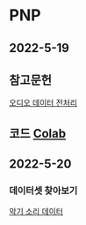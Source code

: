 # PNP
## 2022-5-19
## 참고문헌
[오디오 데이터 전처리](https://hyunlee103.tistory.com/54)
## 코드 [Colab](https://colab.research.google.com/drive/1JC5bNd51gg72giEjvZxEVgNY_d5Zm6Vb?usp=sharing)

## 2022-5-20
### 데이터셋 찾아보기
[악기 소리 데이터](https://www.kaggle.com/datasets/mayur1999/wavfiles-of-instruments-audio?select=10Bass.wav)

